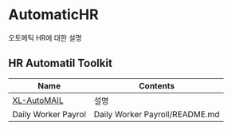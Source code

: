 # AutomaticHR
오토메틱 HR에 대한 설명
## HR Automatil Toolkit
|Name       |Contents|
|-----------|--------------------------------------------|
|[XL-AutoMAIL](./XL-AutoMAIL/README.md)|설명|
|Daily Worker Payrol|Daily Worker Payroll/README.md|Blank|
